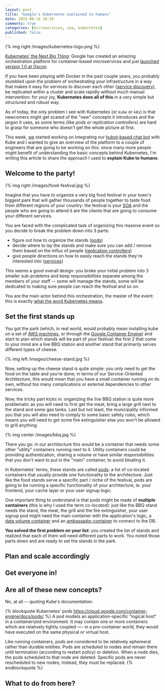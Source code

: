 ```yaml
---
layout: post
title: "Google's Kubernetes explained to humans"
date: 2015-08-14 10:19
comments: true
categories: [microservices, soa, kubernetes]
published: false
---
```


{% img right /images/kubernetes-logo.png %}

[Kubernetes' the Next Big Thing](http://kubernetes.io/):
Google has created an amazing orchestration platform
for container-based microservices and just
[launched version 1.0 at Oscon](http://www.oscon.com/open-source-2015/public/schedule/detail/45281).

If you have been playing with Docker in the past
couple years, you probably stumbled upon the problem
of orchestrating your infrastructure in a way that
makes it easy for services to discover each
other ([service discovery](http://jasonwilder.com/blog/2014/02/04/service-discovery-in-the-cloud/)),
be replicated within a cluster and scale rapidly
without much manual intervention: for your joy,
**Kubernetes does all of this** in a very simple
but structured and robust way.

As of today, the only problem I see with Kubernetes
(or `kube` or `k8s`) is that newcomers might get
scared of the "new" concepts it introduces and the jargon
it uses, as some terms (like *pods* or *replication controllers*)
are hard to grasp for someone who doesn't get the whole
picture at first.

This week, [we](https://www.namshi.com) started working
on integrating our [hubot-based chat bot](https://hubot.github.com/)
with Kube and I wanted to give an overview of the platform
to a couple of engineers that are going to be working on
this: since many more people might benefit of understanding
the basic concepts behind Kubernetes, I'm writing this
article to share the approach I used to **explain Kube to humans**.

<!--  more -->

## Welcome to the party!

{% img right /images/food-festival.jpg %}

Imagine that you have to organize a very big food festival
in your town's biggest park that will gather thousands of
people together to taste food from different regions of your
country: the festival is your [SOA](https://en.wikipedia.org/wiki/Service-oriented_architecture)
and the people who are going to attend it are the clients
that are going to consume your different services.

You are faced with the complicated task of organizing this
massive event so you decide to break the problem down into
3 parts:

* figure out how to organize the stands ([pods](https://cloud.google.com/container-engine/docs/pods/))
* decide where to lay the stands and make sure you can add / remove them based on the influx of people ([replication controllers](https://cloud.google.com/container-engine/docs/replicationcontrollers/))
* give people directions on how to easily reach the stands they're interested into ([services](https://cloud.google.com/container-engine/docs/services/))

This seems a good overall design: you broke your initial problem into
3 smaller sub-problems and keep responsibilities separate among the
members of your staff -- some will manage the stands, some will be dedicated
to making sure people can reach the festival and so on.

You are the main actor behind this orchestration, the master of the event:
this is exactly [what the word Kubernetes means](http://classic.studylight.org/lex/grk/view.cgi?number=2942).

## Set the first stands up

You got the park (which, in real world, would probably mean installing
kube on a set of [AWS machines](https://aws.amazon.com/), or through
the [Google Container Engine](https://cloud.google.com/container-engine/))
and start to plan which stands will be part of your festival: the first
2 that come to your mind are a live BBQ station and another stand that
primarily serves different types of cheese.

{% img left /images/cheese-stand.jpg %}

Now, setting up the cheese stand is quite simple: you only need to get
the food on the table and you're done; in terms of our Service-Oriented
Architecture, this would mean that you have a small container running
on its own, without too many complications or external dependencies
to other services.

Now, the tricky part kicks in: organizing the live BBQ station is quite
more problematic as you will need to first get the meat, bring a large
grill next to the stand and some gas tanks. Last but not least, the municipality
informed you that you will also need to comply to some basic safety rules,
which means you will need to get some fire extinguisher else you won't
be allowed to grill anything.

{% img center /images/bbq.jpg %}

There you go: in our architecture this would be a container that needs
some other "utility" containers running next to it. Utility containers
could be providing authentication, sharing a volume or have similar responsibilities
that you don't want to put in the "main" container, to avoid bloating it.

In Kubernetes' terms, these stands are called [pods](https://cloud.google.com/container-engine/docs/pods/):
a list of co-located containers that usually provide one functionality to
the architecture. Just like the food stands serve a specific part / niche
of the festival, pods are going to be running a specific functionality of
your architecture, ie. your frontend, your cache layer or your
user signup logic.

One important thing to understand is that pods might be made of **multiple containers**
(this is why I used the term *co-located*): just like the BBQ stand needs
the stand, the meat, the grill and the fire extinguisher, your user signup
pod might need the main container with the application's logic, a
[data volume container](https://docs.docker.com/userguide/dockervolumes/#creating-and-mounting-a-data-volume-container)
and an [ambassador container](https://docs.docker.com/articles/ambassador_pattern_linking/) to connect to the DB.

**You solved the first problem on your list**: you created  the list of stands
and realized that each of them will need different parts to work. You noted
those parts down and are ready to set the stands in the park.

## Plan and scale accordingly

## Get everyone in!

## Are all of these new concepts?

No, at all -- quoting Kube's documentation:

{% blockquote Kubernetes' pods https://cloud.google.com/container-engine/docs/pods/ %}
A pod models an application-specific "logical host" in a containerized environment. It may contain one or more containers which are relatively tightly coupled —- in a pre-container world, they would have executed on the same physical or virtual host.

Like running containers, pods are considered to be relatively ephemeral rather than durable entities. Pods are scheduled to nodes and remain there until termination (according to restart policy) or deletion. When a node dies, the pods scheduled to that node are deleted. Specific pods are never rescheduled to new nodes; instead, they must be replaced.
{% endblockquote %}

## What to do from here?